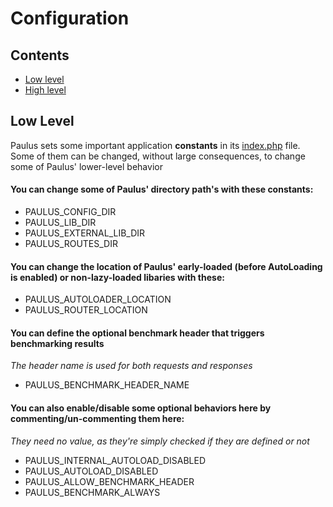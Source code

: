 # Configuration

## Contents
- [Low level](#low-level)
- [High level](#high-level)

## Low Level

Paulus sets some important application **constants** in its [index.php](../index.php) file. Some of them can be changed, without large consequences, to change some of Paulus' lower-level behavior

#### You can change some of Paulus' directory path's with these constants:
- PAULUS_CONFIG_DIR
- PAULUS_LIB_DIR
- PAULUS_EXTERNAL_LIB_DIR
- PAULUS_ROUTES_DIR

#### You can change the location of Paulus' early-loaded (before AutoLoading is enabled) or non-lazy-loaded libaries with these:
- PAULUS_AUTOLOADER_LOCATION
- PAULUS_ROUTER_LOCATION

#### You can define the optional benchmark header that triggers benchmarking results
_The header name is used for both requests and responses_
- PAULUS_BENCHMARK_HEADER_NAME

#### You can also enable/disable some optional behaviors here by commenting/un-commenting them here:
_They need no value, as they're simply checked if they are defined or not_
- PAULUS_INTERNAL_AUTOLOAD_DISABLED
- PAULUS_AUTOLOAD_DISABLED
- PAULUS_ALLOW_BENCHMARK_HEADER
- PAULUS_BENCHMARK_ALWAYS
